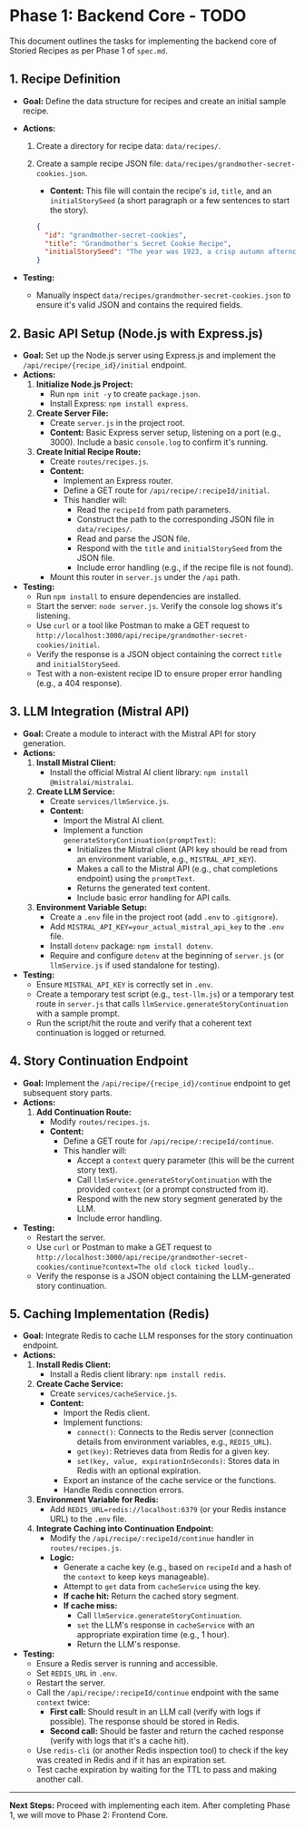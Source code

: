 # Phase 1: Backend Core - TODO

This document outlines the tasks for implementing the backend core of Storied Recipes as per Phase 1 of `spec.md`.

## 1. Recipe Definition

- **Goal:** Define the data structure for recipes and create an initial sample recipe.
- **Actions:**

  1. Create a directory for recipe data: `data/recipes/`.
  2. Create a sample recipe JSON file: `data/recipes/grandmother-secret-cookies.json`.

     - **Content:** This file will contain the recipe's `id`, `title`, and an `initialStorySeed` (a short paragraph or a few sentences to start the story).

     ```json
     {
       "id": "grandmother-secret-cookies",
       "title": "Grandmother's Secret Cookie Recipe",
       "initialStorySeed": "The year was 1923, a crisp autumn afternoon, and young Elara was in her grandmother's kitchen. The air was thick with the scent of cinnamon and a secret that had been passed down for generations. 'Today, my dear,' her grandmother whispered, her eyes twinkling, 'I will share with you the beginning of our family's most cherished cookie recipe. It all started with a journey to a faraway land...'"
     }
     ```

- **Testing:**
  - Manually inspect `data/recipes/grandmother-secret-cookies.json` to ensure it's valid JSON and contains the required fields.

## 2. Basic API Setup (Node.js with Express.js)

- **Goal:** Set up the Node.js server using Express.js and implement the `/api/recipe/{recipe_id}/initial` endpoint.
- **Actions:**
  1. **Initialize Node.js Project:**
     - Run `npm init -y` to create `package.json`.
     - Install Express: `npm install express`.
  2. **Create Server File:**
     - Create `server.js` in the project root.
     - **Content:** Basic Express server setup, listening on a port (e.g., 3000). Include a basic `console.log` to confirm it's running.
  3. **Create Initial Recipe Route:**
     - Create `routes/recipes.js`.
     - **Content:**
       - Implement an Express router.
       - Define a GET route for `/api/recipe/:recipeId/initial`.
       - This handler will:
         - Read the `recipeId` from path parameters.
         - Construct the path to the corresponding JSON file in `data/recipes/`.
         - Read and parse the JSON file.
         - Respond with the `title` and `initialStorySeed` from the JSON file.
         - Include error handling (e.g., if the recipe file is not found).
     - Mount this router in `server.js` under the `/api` path.
- **Testing:**
  - Run `npm install` to ensure dependencies are installed.
  - Start the server: `node server.js`. Verify the console log shows it's listening.
  - Use `curl` or a tool like Postman to make a GET request to `http://localhost:3000/api/recipe/grandmother-secret-cookies/initial`.
  - Verify the response is a JSON object containing the correct `title` and `initialStorySeed`.
  - Test with a non-existent recipe ID to ensure proper error handling (e.g., a 404 response).

## 3. LLM Integration (Mistral API)

- **Goal:** Create a module to interact with the Mistral API for story generation.
- **Actions:**
  1. **Install Mistral Client:**
     - Install the official Mistral AI client library: `npm install @mistralai/mistralai`.
  2. **Create LLM Service:**
     - Create `services/llmService.js`.
     - **Content:**
       - Import the Mistral AI client.
       - Implement a function `generateStoryContinuation(promptText)`:
         - Initializes the Mistral client (API key should be read from an environment variable, e.g., `MISTRAL_API_KEY`).
         - Makes a call to the Mistral API (e.g., chat completions endpoint) using the `promptText`.
         - Returns the generated text content.
         - Include basic error handling for API calls.
  3. **Environment Variable Setup:**
     - Create a `.env` file in the project root (add `.env` to `.gitignore`).
     - Add `MISTRAL_API_KEY=your_actual_mistral_api_key` to the `.env` file.
     - Install `dotenv` package: `npm install dotenv`.
     - Require and configure `dotenv` at the beginning of `server.js` (or `llmService.js` if used standalone for testing).
- **Testing:**
  - Ensure `MISTRAL_API_KEY` is correctly set in `.env`.
  - Create a temporary test script (e.g., `test-llm.js`) or a temporary test route in `server.js` that calls `llmService.generateStoryContinuation` with a sample prompt.
  - Run the script/hit the route and verify that a coherent text continuation is logged or returned.

## 4. Story Continuation Endpoint

- **Goal:** Implement the `/api/recipe/{recipe_id}/continue` endpoint to get subsequent story parts.
- **Actions:**
  1. **Add Continuation Route:**
     - Modify `routes/recipes.js`.
     - **Content:**
       - Define a GET route for `/api/recipe/:recipeId/continue`.
       - This handler will:
         - Accept a `context` query parameter (this will be the current story text).
         - Call `llmService.generateStoryContinuation` with the provided `context` (or a prompt constructed from it).
         - Respond with the new story segment generated by the LLM.
         - Include error handling.
- **Testing:**
  - Restart the server.
  - Use `curl` or Postman to make a GET request to `http://localhost:3000/api/recipe/grandmother-secret-cookies/continue?context=The old clock ticked loudly.`.
  - Verify the response is a JSON object containing the LLM-generated story continuation.

## 5. Caching Implementation (Redis)

- **Goal:** Integrate Redis to cache LLM responses for the story continuation endpoint.
- **Actions:**
  1. **Install Redis Client:**
     - Install a Redis client library: `npm install redis`.
  2. **Create Cache Service:**
     - Create `services/cacheService.js`.
     - **Content:**
       - Import the Redis client.
       - Implement functions:
         - `connect()`: Connects to the Redis server (connection details from environment variables, e.g., `REDIS_URL`).
         - `get(key)`: Retrieves data from Redis for a given key.
         - `set(key, value, expirationInSeconds)`: Stores data in Redis with an optional expiration.
       - Export an instance of the cache service or the functions.
       - Handle Redis connection errors.
  3. **Environment Variable for Redis:**
     - Add `REDIS_URL=redis://localhost:6379` (or your Redis instance URL) to the `.env` file.
  4. **Integrate Caching into Continuation Endpoint:**
     - Modify the `/api/recipe/:recipeId/continue` handler in `routes/recipes.js`.
     - **Logic:**
       - Generate a cache key (e.g., based on `recipeId` and a hash of the `context` to keep keys manageable).
       - Attempt to `get` data from `cacheService` using the key.
       - **If cache hit:** Return the cached story segment.
       - **If cache miss:**
         - Call `llmService.generateStoryContinuation`.
         - `set` the LLM's response in `cacheService` with an appropriate expiration time (e.g., 1 hour).
         - Return the LLM's response.
- **Testing:**
  - Ensure a Redis server is running and accessible.
  - Set `REDIS_URL` in `.env`.
  - Restart the server.
  - Call the `/api/recipe/:recipeId/continue` endpoint with the same `context` twice:
    - **First call:** Should result in an LLM call (verify with logs if possible). The response should be stored in Redis.
    - **Second call:** Should be faster and return the cached response (verify with logs that it's a cache hit).
  - Use `redis-cli` (or another Redis inspection tool) to check if the key was created in Redis and if it has an expiration set.
  - Test cache expiration by waiting for the TTL to pass and making another call.

---

**Next Steps:** Proceed with implementing each item. After completing Phase 1, we will move to Phase 2: Frontend Core.
